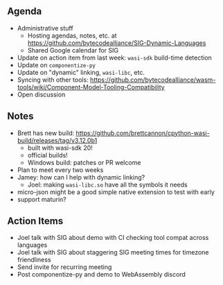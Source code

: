 ## Agenda
- Administrative stuff
    - Hosting agendas, notes, etc. at https://github.com/bytecodealliance/SIG-Dynamic-Languages
    - Shared Google calendar for SIG
- Update on action item from last week: `wasi-sdk` build-time detection
- Update on `componentize-py`
- Update on "dynamic" linking, `wasi-libc`, etc.
- Syncing with other tools: https://github.com/bytecodealliance/wasm-tools/wiki/Component-Model-Tooling-Compatibility
- Open discussion

## Notes

- Brett has new build: https://github.com/brettcannon/cpython-wasi-build/releases/tag/v3.12.0b1
    - built with wasi-sdk 20!
    - official builds!
    - Windows build: patches or PR welcome
- Plan to meet every two weeks
- Jamey: how can I help with dynamic linking?
    - Joel: making `wasi-libc.so` have all the symbols it needs
- micro-json might be a good simple native extension to test with early
- support maturin?

## Action Items

- Joel talk with SIG about demo with CI checking tool compat across languages
- Joel talk with SIG about staggering SIG meeting times for timezone friendliness
- Send invite for recurring meeting
- Post componentize-py and demo to WebAssembly discord
